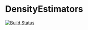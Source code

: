 # DensityEstimators

[![Build Status](https://github.com/aeyobd/DensityEstimators.jl/actions/workflows/CI.yml/badge.svg?branch=main)](https://github.com/aeyobd/DensityEstimators.jl/actions/workflows/CI.yml?query=branch%3Amain)
